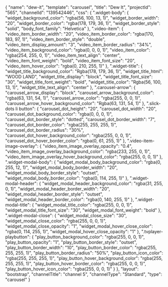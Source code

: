 {
    "name": "dew-it",
    "template": "carousel",
    "title": "Dew It",
    "projectId": "565",
    "channelId": "139542446",
    "css": {
        ".widget-body": {
            "widget_background_color": "rgba(56, 100, 13, 1)",
            "widget_border_width": "20",
            "widget_border_color": "rgba(178, 179, 36, 1)",
            "widget_border_style": "solid",
            "body_font_family": "Helvetica"
        },
        ".video-item": {
            "video_item_border_width": "20",
            "video_item_border_color": "rgba(170, 183, 97, 1)",
            "video_item_border_style": "double",
            "video_item_display_amount": "3",
            "video_item_border_radius": "34%",
            "video_item_background_color": "rgba(0, 0, 0, 1)",
            "video_item_color": "rgba(254, 255, 0, 1)",
            "video_item_text_align": "center",
            "video_item_font_weight": "bold",
            "video_item_font_size": "20",
            "video_item_hover_color": "rgba(0, 210, 255, 1)"
        },
        ".widget-title": {
            "widget_title_background_color": "Rgba(178, 179, 36, 1)",
            "widget_title_html": "WOOD LAND",
            "widget_title_display": "block",
            "widget_title_font_size": "30",
            "widget_title_font_weight": "bold",
            "widget_title_color": "Rgba(56, 100, 13, 1)",
            "widget_title_text_align": "center"
        },
        ".carousel-arrow": {
            "carousel_arrow_display": "block",
            "carousel_arrow_background_color": "rgba(63, 131, 54, 1)",
            "carousel_arrow_color": "rgba(255, 0, 0, 1)",
            "carousel_arrow_hover_background_color": "Rgba(63, 131, 54, 1)"
        },
        ".slick-dots li button": {
            "carousel_dot_height": "20",
            "carousel_dot_width": "20",
            "carousel_dot_background_color": "rgba(0, 0, 0, 1)",
            "carousel_dot_border_style": "dotted",
            "carousel_dot_border_width": "7",
            "carousel_dot_border_color": "rgba(255, 255, 255, 1)",
            "carousel_dot_border_radius": "30%",
            "carousel_dot_hover_background_color": "rgba(255, 0, 0, 1)",
            "carousel_dot_hover_border_color": "rgba(0, 61, 255, 1)"
        },
        ".video-item-image-overlay": {
            "video_item_image_overlay_opacity": "0.4",
            "video_item_image_overlay_background_color": "rgba(233, 255, 0, 1)",
            "video_item_image_overlay_hover_background_color": "rgba(255, 0, 0, 1)"
        },
        ".widget-modal-body": {
            "widget_modal_body_background_color": "rgba(0, 255, 12, 1)",
            "widget_modal_body_border_width": "20",
            "widget_modal_body_border_style": "outset",
            "widget_modal_body_border_color": "rgba(0, 114, 255, 1)"
        },
        ".widget-modal-header": {
            "widget_modal_header_background_color": "rgba(31, 255, 0, 1)",
            "widget_modal_header_border_width": "20",
            "widget_modal_header_border_style": "outset",
            "widget_modal_header_border_color": "rgba(0, 140, 255, 1)"
        },
        ".widget-modal-title": {
            "widget_modal_title_color": "rgba(255, 0, 0, 1)",
            "widget_modal_title_font_size": "30",
            "widget_modal_font_weight": "bold"
        },
        ".widget-modal-close": {
            "widget_modal_close_size": "30",
            "widget_modal_close_color": "rgba(255, 0, 0, 1)",
            "widget_modal_close_opacity": "1",
            "widget_modal_hover_close_color": "rgba(0, 114, 255, 1)",
            "widget_modal_hover_close_opacity": "1"
        },
        ".tvplayer-playbutton": {
            "play_button_background_color": "rgba(255, 0, 0, 1)",
            "play_button_opacity": "1",
            "play_button_border_style": "outset",
            "play_button_border_width": "10",
            "play_button_border_color": "rgba(255, 255, 255, 1)",
            "play_button_border_radius": "50%",
            "play_button_icon_color": "rgba(255, 255, 255, 1)",
            "play_button_hover_background_color": "rgba(255, 255, 255, 1)",
            "play_button_hover_border_color": "rgba(255, 0, 0, 1)",
            "play_button_hover_icon_color": "rgba(255, 0, 0, 1)"
        }
    },
    "layout": "bootstrap",
    "channelTitle": "channel 5",
    "channelType": "Standard",
    "type": "carousel"
}